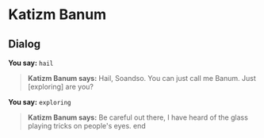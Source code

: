 # Katizm Banum
## Dialog

**You say:** `hail`



>**Katizm Banum says:** Hail, Soandso. You can just call me Banum. Just [exploring] are you?

**You say:** `exploring`



>**Katizm Banum says:** Be careful out there, I have heard of the glass playing tricks on people's eyes.
end
